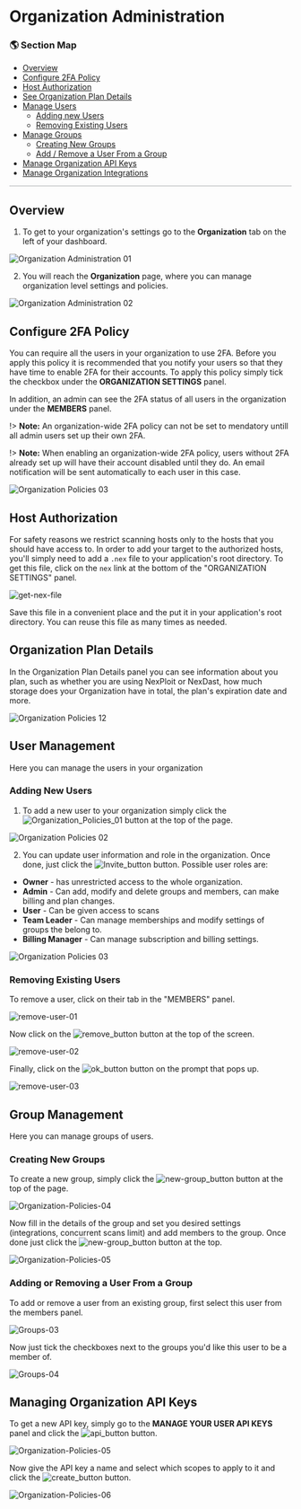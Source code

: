 # Organization Administration

### 🌎 Section Map <!-- {docsify-ignore} -->
- [Overview](#overview)
- [Configure 2FA Policy](#configure-2fa-policy)
- [Host Authorization](#host-authorization)
- [See Organization Plan Details](#organization-plan-details)
- [Manage Users](#user-management)
  - [Adding new Users](#adding-new-users)
  - [Removing Existing Users](#removing-existing-users)
- [Manage Groups](#group-management)
  - [Creating New Groups](#creating-new-groups)
  - [Add / Remove a User From a Group](#adding-or-removing-a-user-from-a-group)
- [Manage Organization API Keys](#managing-organization-api-keys)
- [Manage Organization Integrations](integrations/overview.md)

<hr style="height:2px;background-color:#d1d3d4">

## Overview
1. To get to your organization's settings go to the **Organization** tab on the left of your dashboard.

![Organization Administration 01](media/organization-administration-01.png ':size=45%') 

2. You will reach the **Organization** page, where you can manage organization level settings and policies.

![Organization Administration 02](media/organization-administration-02.png ':size=45%')

## Configure 2FA Policy
You can require all the users in your organization to use 2FA. Before you apply this policy it is recommended that you notify your users so that they have time to enable 2FA for their accounts.
To apply this policy simply tick the checkbox under the **ORGANIZATION SETTINGS** panel.

In addition, an admin can see the 2FA status of all users in the organization under the **MEMBERS** panel.

!> **Note:** An organization-wide 2FA policy can not be set to mendatory untill all admin users set up their own 2FA.

!> **Note:** When enabling an organization-wide 2FA policy, users without 2FA already set up will have their account disabled until they do. An email notification will be sent automatically to each user in this case.

![Organization Policies 03](media/organization-administration-03.png ':size=45%')

## Host Authorization
For safety reasons we restrict scanning hosts only to the hosts that you should have access to. In order to add your target to the authorized hosts, you'll simply need to add a `.nex` file to your application's root directory.
To get this file, click on the `nex` link at the bottom of the "ORGANIZATION SETTINGS" panel.

![get-nex-file](media/get-nex-file.png ':size=45%')

Save this file in a convenient place and the put it in your application's root directory. You can reuse this file as many times as needed.

## Organization Plan Details
In the Organization Plan Details panel you can see information about you plan, such as whether you are using NexPloit or NexDast, how much storage does your Organization have in total, the plan's expiration date and more.

![Organization Policies 12](media/organization-administration-12.png ':size=45%')

## User Management
Here you can manage the users in your organization

### Adding New Users
1. To add a new user to your organization simply click the ![Organization_Policies_01](media/new-user_button.png ':size=3%') button at the top of the page.

![Organization Policies 02](media/organization-administration-04.png ':size=45%')

2. You can update user information and role in the organization. Once done, just click the ![Invite_button](media/invite_button.png ':size=5%') button. Possible user roles are:

- **Owner** - has unrestricted access to the whole organization.
- **Admin** - Can add, modify and delete groups and members, can make billing and plan changes.
- **User** - Can be given access to scans
- **Team Leader** - Can manage memberships and modify settings of groups the belong to.
- **Billing Manager** - Can manage subscription and billing settings.

![Organization Policies 03](media/organization-administration-05.png ':size=45%')

### Removing Existing Users

To remove a user, click on their tab in the "MEMBERS" panel.

![remove-user-01](media/remove-user-01.png ':size=45%')

Now click on the ![remove_button](media/remove_button.png ':size=2%') button at the top of the screen.

![remove-user-02](media/remove-user-02.png ':size=45%')

Finally, click on the ![ok_button](media/ok_button.png ':size=4%') button on the prompt that pops up.

![remove-user-03](media/remove-user-03.png ':size=45%')

## Group Management
Here you can manage groups of users.

### Creating New Groups
To create a new group, simply click the ![new-group_button](media/new-group_button.png ':size=3%') button at the top of the page.

![Organization-Policies-04](media/organization-administration-06.png ':size=45%')

Now fill in the details of the group and set you desired settings (integrations, concurrent scans limit) and add members to the group. Once done just click the ![new-group_button](media/create_button.png ':size=5%') button at the top.

![Organization-Policies-05](media/organization-administration-07.png ':size=45%')

### Adding or Removing a User From a Group
To add or remove a user from an existing group, first select this user from the members panel.

![Groups-03](media/organization-administration-10.png ':size=45%')

Now just tick the checkboxes next to the groups you'd like this user to be a member of.

![Groups-04](media/organization-administration-11.png ':size=45%')

## Managing Organization API Keys
To get a new API key, simply go to the **MANAGE YOUR USER API KEYS** panel and click the ![api_button](media/api_button.png ':size=14%') button.

![Organization-Policies-05](media/organization-administration-08.png ':size=45%')

Now give the API key a name and select which scopes to apply to it and click the ![create_button](media/create_button.png ':size=5%') button.

![Organization-Policies-06](media/organization-administration-09.png ':size=45%')
